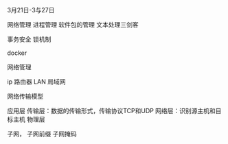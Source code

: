 
3月21日-3与27日



网络管理
进程管理
软件包的管理
文本处理三剑客


事务安全
锁机制


docker



网络管理


ip
路由器
LAN 局域网




网络传输模型


应用层
传输层：数据的传输形式，传输协议TCP和UDP
网络层：识别源主机和目标主机
物理层



子网，
子网前缀
子网掩码
